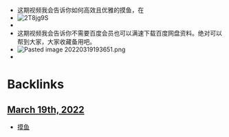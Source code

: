 - 这期视频我会告诉你如何高效且优雅的摸鱼，在
- ![2T8jg9S](https://i.imgur.com/2T8jg9S.png)
- 
- 这期视频我会告诉你不需要百度会员也可以满速下载百度网盘资料。绝对可以帮到大家，大家收藏备用吧。
- ![Pasted image 20220319193651.png](app://local/%2FUsers%2Flxyer%2FDocuments%2Fobsidian%2Flxyer%2Flxyer%2FPasted%20image%2020220319193651.png?1647689811468)
- 

# Backlinks
## [March 19th, 2022](<March 19th, 2022.md>)
- [摸鱼](<摸鱼.md>)

